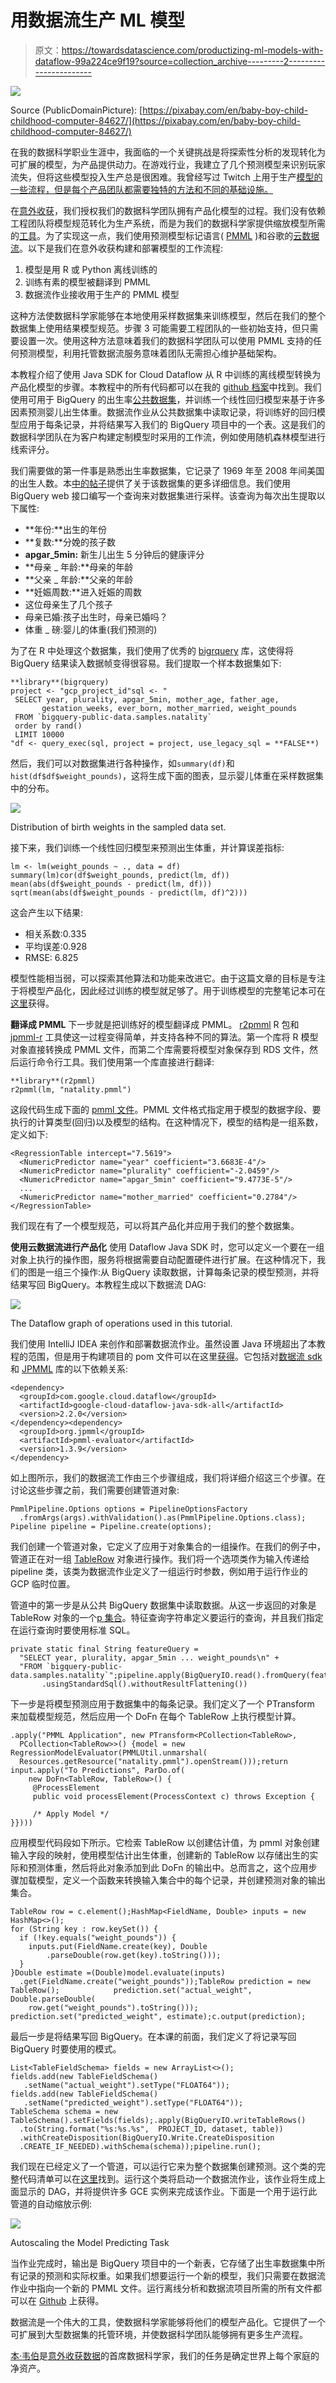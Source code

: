 # 用数据流生产 ML 模型

> 原文：<https://towardsdatascience.com/productizing-ml-models-with-dataflow-99a224ce9f19?source=collection_archive---------2----------------------->

![](img/5fab94ae29080b757ca2305d0425c94b.png)

Source (PublicDomainPicture): [https://pixabay.com/en/baby-boy-child-childhood-computer-84627/](https://pixabay.com/en/baby-boy-child-childhood-computer-84627/)

在我的数据科学职业生涯中，我面临的一个关键挑战是将探索性分析的发现转化为可扩展的模型，为产品提供动力。在游戏行业，我建立了几个预测模型来识别玩家流失，但将这些模型投入生产总是很困难。我曾经写过 Twitch 上用于生产[模型的一些流程，但是每个产品团队都需要独特的方法和不同的基础设施。](https://blog.twitch.tv/productizing-data-science-at-twitch-67a643fd8c44)

在[意外收获](https://angel.co/windfall-data)，我们授权我们的数据科学团队拥有产品化模型的过程。我们没有依赖工程团队将模型规范转化为生产系统，而是为我们的数据科学家提供缩放模型所需的[工具](https://medium.com/windfalldata/the-data-science-stack-at-windfall-data-e1e6bc3c4c8f)。为了实现这一点，我们使用预测模型标记语言( [PMML](https://en.wikipedia.org/wiki/Predictive_Model_Markup_Language) )和谷歌的[云数据流](https://github.com/GoogleCloudPlatform/DataflowJavaSDK)。以下是我们在意外收获构建和部署模型的工作流程:

1.  模型是用 R 或 Python 离线训练的
2.  训练有素的模型被翻译到 PMML
3.  数据流作业接收用于生产的 PMML 模型

这种方法使数据科学家能够在本地使用采样数据集来训练模型，然后在我们的整个数据集上使用结果模型规范。步骤 3 可能需要工程团队的一些初始支持，但只需要设置一次。使用这种方法意味着我们的数据科学团队可以使用 PMML 支持的任何预测模型，利用托管数据流服务意味着团队无需担心维护基础架构。

本教程介绍了使用 Java SDK for Cloud Dataflow 从 R 中训练的离线模型转换为产品化模型的步骤。本教程中的所有代码都可以在我的 [github 档案](https://github.com/bgweber/StartupDataScience/tree/master/misc)中找到。我们使用可用于 BigQuery 的出生率[公共数据集](https://cloud.google.com/bigquery/sample-tables)，并训练一个线性回归模型来基于许多因素预测婴儿出生体重。数据流作业从公共数据集中读取记录，将训练好的回归模型应用于每条记录，并将结果写入我们的 BigQuery 项目中的一个表。这是我们的数据科学团队在为客户构建定制模型时采用的工作流，例如使用随机森林模型进行线索评分。

我们需要做的第一件事是熟悉出生率数据集，它记录了 1969 年至 2008 年间美国的出生人数。本[中的帖子](https://medium.com/@ImJasonH/exploring-natality-data-with-bigquery-ed9b7fc6478a)提供了关于该数据集的更多详细信息。我们使用 BigQuery web 接口编写一个查询来对数据集进行采样。该查询为每次出生提取以下属性:

*   **年份:**出生的年份
*   **复数:**分娩的孩子数
*   **apgar_5min:** 新生儿出生 5 分钟后的健康评分
*   **母亲 _ 年龄:**母亲的年龄
*   **父亲 _ 年龄:**父亲的年龄
*   **妊娠周数:**进入妊娠的周数
*   这位母亲生了几个孩子
*   母亲已婚:孩子出生时，母亲已婚吗？
*   体重 _ 磅:婴儿的体重(我们预测的)

为了在 R 中处理这个数据集，我们使用了优秀的 [bigrquery](https://github.com/r-dbi/bigrquery) 库，这使得将 BigQuery 结果读入数据帧变得很容易。我们提取一个样本数据集如下:

```
**library**(bigrquery)
project <- "gcp_project_id"sql <- "
 SELECT year, plurality, apgar_5min, mother_age, father_age,    
       gestation_weeks, ever_born, mother_married, weight_pounds
 FROM `bigquery-public-data.samples.natality`
 order by rand() 
 LIMIT 10000 
"df <- query_exec(sql, project = project, use_legacy_sql = **FALSE**)
```

然后，我们可以对数据集进行各种操作，如`summary(df)`和`hist(df$df$weight_pounds)`，这将生成下面的图表，显示婴儿体重在采样数据集中的分布。

![](img/f8185e0d1a37b4bfaef88e9c339ea00a.png)

Distribution of birth weights in the sampled data set.

接下来，我们训练一个线性回归模型来预测出生体重，并计算误差指标:

```
lm <- lm(weight_pounds ~ ., data = df)
summary(lm)cor(df$weight_pounds, predict(lm, df))
mean(abs(df$weight_pounds - predict(lm, df))) sqrt(mean(abs(df$weight_pounds - predict(lm, df)^2)))
```

这会产生以下结果:

*   相关系数:0.335
*   平均误差:0.928
*   RMSE: 6.825

模型性能相当弱，可以探索其他算法和功能来改进它。由于这篇文章的目标是专注于将模型产品化，因此经过训练的模型就足够了。用于训练模型的完整笔记本可在[这里](https://github.com/bgweber/StartupDataScience/blob/master/misc/TrainNatality.ipynb)获得。

**翻译成 PMML** 下一步就是把训练好的模型翻译成 PMML。 [r2pmml](https://github.com/jpmml/r2pmml) R 包和 [jpmml-r](https://github.com/jpmml/jpmml-r) 工具使这一过程变得简单，并支持各种不同的算法。第一个库将 R 模型对象直接转换成 PMML 文件，而第二个库需要将模型对象保存到 RDS 文件，然后运行命令行工具。我们使用第一个库直接进行翻译:

```
**library**(r2pmml)
r2pmml(lm, "natality.pmml")
```

这段代码生成下面的 [pmml 文件](https://github.com/bgweber/StartupDataScience/blob/master/misc/natality.pmml)。PMML 文件格式指定用于模型的数据字段、要执行的计算类型(回归)以及模型的结构。在这种情况下，模型的结构是一组系数，定义如下:

```
<RegressionTable intercept="7.5619">   
  <NumericPredictor name="year" coefficient="3.6683E-4"/>   
  <NumericPredictor name="plurality" coefficient="-2.0459"/>   
  <NumericPredictor name="apgar_5min" coefficient="9.4773E-5"/>   
  ...
  <NumericPredictor name="mother_married" coefficient="0.2784"/>  
</RegressionTable>
```

我们现在有了一个模型规范，可以将其产品化并应用于我们的整个数据集。

**使用云数据流进行产品化** 使用 Dataflow Java SDK 时，您可以定义一个要在一组对象上执行的操作图，服务将根据需要自动配置硬件进行扩展。在这种情况下，我们的图是一组三个操作:从 BigQuery 读取数据，计算每条记录的模型预测，并将结果写回 BigQuery。本教程生成以下数据流 DAG:

![](img/ac9c4f44e56cac90f4c9b925b1ee7db0.png)

The Dataflow graph of operations used in this tutorial.

我们使用 IntelliJ IDEA 来创作和部署数据流作业。虽然设置 Java 环境超出了本教程的范围，但是用于构建项目的 pom 文件可以在这里[获得](https://github.com/bgweber/StartupDataScience/blob/master/misc/pom.xml)。它包括对[数据流 sdk](https://github.com/GoogleCloudPlatform/DataflowJavaSDK) 和 [JPMML](https://github.com/jpmml) 库的以下依赖关系:

```
<dependency>            
  <groupId>com.google.cloud.dataflow</groupId>              
  <artifactId>google-cloud-dataflow-java-sdk-all</artifactId>   
  <version>2.2.0</version>        
</dependency><dependency>            
  <groupId>org.jpmml</groupId>            
  <artifactId>pmml-evaluator</artifactId>            
  <version>1.3.9</version>  
</dependency>
```

如上图所示，我们的数据流工作由三个步骤组成，我们将详细介绍这三个步骤。在讨论这些步骤之前，我们需要创建管道对象:

```
PmmlPipeline.Options options = PipelineOptionsFactory
  .fromArgs(args).withValidation().as(PmmlPipeline.Options.class); 
Pipeline pipeline = Pipeline.create(options);
```

我们创建一个管道对象，它定义了应用于对象集合的一组操作。在我们的例子中，管道正在对一组 [TableRow](https://developers.google.com/resources/api-libraries/documentation/bigquery/v2/java/latest/com/google/api/services/bigquery/model/TableRow.html) 对象进行操作。我们将一个选项类作为输入传递给 pipeline 类，该类为数据流作业定义了一组运行时参数，例如用于运行作业的 GCP 临时位置。

管道中的第一步是从公共 BigQuery 数据集中读取数据。从这一步返回的对象是 TableRow 对象的一个[p 集合](https://beam.apache.org/documentation/sdks/javadoc/0.5.0/org/apache/beam/sdk/values/PCollection.html)。特征查询字符串定义要运行的查询，并且我们指定在运行查询时要使用标准 SQL。

```
private static final String featureQuery =     
  "SELECT year, plurality, apgar_5min ... weight_pounds\n" +
  "FROM `bigquery-public-data.samples.natality`";pipeline.apply(BigQueryIO.read().fromQuery(featureQuery)           
       .usingStandardSql().withoutResultFlattening())
```

下一步是将模型预测应用于数据集中的每条记录。我们定义了一个 PTransform 来加载模型规范，然后应用一个 DoFn 在每个 TableRow 上执行模型计算。

```
.apply("PMML Application", new PTransform<PCollection<TableRow>,
  PCollection<TableRow>>() {model = new RegressionModelEvaluator(PMMLUtil.unmarshal(
  Resources.getResource("natality.pmml").openStream()));return input.apply("To Predictions", ParDo.of(
    new DoFn<TableRow, TableRow>() {           
     @ProcessElement          
     public void processElement(ProcessContext c) throws Exception {

     /* Apply Model */
}})))
```

应用模型代码段如下所示。它检索 TableRow 以创建估计值，为 pmml 对象创建输入字段的映射，使用模型估计出生体重，创建新的 TableRow 以存储出生的实际和预测体重，然后将此对象添加到此 DoFn 的输出中。总而言之，这个应用步骤加载模型，定义一个函数来转换输入集合中的每个记录，并创建预测对象的输出集合。

```
TableRow row = c.element();HashMap<FieldName, Double> inputs = new HashMap<>();            
for (String key : row.keySet()) {              
  if (!key.equals("weight_pounds")) {                   
    inputs.put(FieldName.create(key), Double
        .parseDouble(row.get(key).toString()));              
  }
}Double estimate =(Double)model.evaluate(inputs)
  .get(FieldName.create("weight_pounds"));TableRow prediction = new TableRow();            prediction.set("actual_weight", Double.parseDouble(
    row.get("weight_pounds").toString()));            prediction.set("predicted_weight", estimate);c.output(prediction);
```

最后一步是将结果写回 BigQuery。在本课的前面，我们定义了将记录写回 BigQuery 时要使用的模式。

```
List<TableFieldSchema> fields = new ArrayList<>();    
fields.add(new TableFieldSchema()
   .setName("actual_weight").setType("FLOAT64"));    
fields.add(new TableFieldSchema()
   .setName("predicted_weight").setType("FLOAT64"));    
TableSchema schema = new TableSchema().setFields(fields);.apply(BigQueryIO.writeTableRows()
  .to(String.format("%s:%s.%s",  PROJECT_ID, dataset, table))   
  .withCreateDisposition(BigQueryIO.Write.CreateDisposition     
  .CREATE_IF_NEEDED).withSchema(schema));pipeline.run();
```

我们现在已经定义了一个管道，可以运行它来为整个数据集创建预测。这个类的完整代码清单可以在[这里](https://github.com/bgweber/WindfallData/blob/master/natality/PmmlPipeline.java)找到。运行这个类将启动一个数据流作业，该作业将生成上面显示的 DAG，并将提供许多 GCE 实例来完成该作业。下面是一个用于运行此管道的自动缩放示例:

![](img/e3ed0b25e91423e9b91f32918d55dd76.png)

Autoscaling the Model Predicting Task

当作业完成时，输出是 BigQuery 项目中的一个新表，它存储了出生率数据集中所有记录的预测和实际权重。如果我们想要运行一个新的模型，我们只需要在数据流作业中指向一个新的 PMML 文件。运行离线分析和数据流项目所需的所有文件都可以在 [Github](https://github.com/bgweber/WindfallData/tree/master/natality) 上获得。

数据流是一个伟大的工具，使数据科学家能够将他们的模型产品化。它提供了一个可扩展到大型数据集的托管环境，并使数据科学团队能够拥有更多生产流程。

[本·韦伯](https://www.linkedin.com/in/ben-weber-3b87482/)是[意外收获数据](https://angel.co/windfall-data)的首席数据科学家，我们的任务是确定世界上每个家庭的净资产。